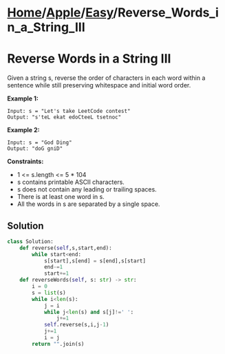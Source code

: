 # [Home](./../..)/[Apple](./..)/[Easy](./)/Reverse_Words_in_a_String_III
<h1>Reverse Words in a String III</h1>

<p>
Given a string s, reverse the order of characters in each word within a sentence while still preserving whitespace and initial word order.
</p>

<b>Example 1:</b>

    Input: s = "Let's take LeetCode contest"
    Output: "s'teL ekat edoCteeL tsetnoc"
    
<b>Example 2:</b>

    Input: s = "God Ding"
    Output: "doG gniD"
    
<b>Constraints:</b>

- 1 <= s.length <= 5 * 104
- s contains printable ASCII characters.
- s does not contain any leading or trailing spaces.
- There is at least one word in s.
- All the words in s are separated by a single space.

<h2>Solution</h2>

```python
class Solution:
    def reverse(self,s,start,end):
        while start<end:
            s[start],s[end] = s[end],s[start]
            end-=1
            start+=1
    def reverseWords(self, s: str) -> str:
        i = 0
        s = list(s)
        while i<len(s):
            j = i
            while j<len(s) and s[j]!=' ':
                j+=1
            self.reverse(s,i,j-1)
            j+=1
            i = j
        return "".join(s)
```
